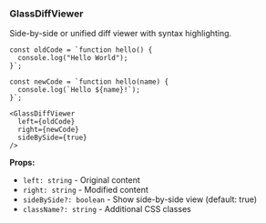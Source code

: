### GlassDiffViewer

Side-by-side or unified diff viewer with syntax highlighting.

```tsx
const oldCode = `function hello() {
  console.log("Hello World");
}`;

const newCode = `function hello(name) {
  console.log(`Hello ${name}!`);
}`;

<GlassDiffViewer
  left={oldCode}
  right={newCode}
  sideBySide={true}
/>
```

**Props:**
- `left: string` - Original content
- `right: string` - Modified content
- `sideBySide?: boolean` - Show side-by-side view (default: true)
- `className?: string` - Additional CSS classes

```